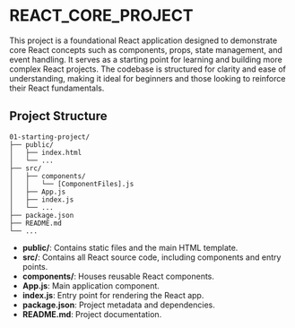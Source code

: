 # REACT_CORE_PROJECT
This project is a foundational React application designed to demonstrate core React concepts such as components, props, state management, and event handling. It serves as a starting point for learning and building more complex React projects. The codebase is structured for clarity and ease of understanding, making it ideal for beginners and those looking to reinforce their React fundamentals.


## Project Structure

```
01-starting-project/
├── public/
│   ├── index.html
│   └── ...
├── src/
│   ├── components/
│   │   └── [ComponentFiles].js
│   ├── App.js
│   ├── index.js
│   └── ...
├── package.json
├── README.md
└── ...
```

- **public/**: Contains static files and the main HTML template.
- **src/**: Contains all React source code, including components and entry points.
- **components/**: Houses reusable React components.
- **App.js**: Main application component.
- **index.js**: Entry point for rendering the React app.
- **package.json**: Project metadata and dependencies.
- **README.md**: Project documentation.